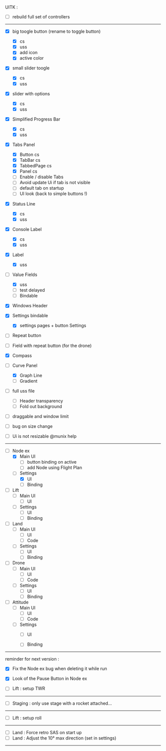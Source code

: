 UITK :

* [ ] rebuild full set of controllers
----------------------------------------

* [x] big toogle button (rename to toggle button)
    * [x] cs
    * [x] uss
    * [x] add icon
    * [x] active color
* [x] small slider toogle
    * [x] cs
    * [x] uss
* [x] slider with options
    * [x] cs
    * [x] uss
* [x] Simplified Progress Bar
    * [x] cs
    * [x] uss
* [x] Tabs Panel
    * [x] Button cs
    * [x] TabBar cs
    * [x] TabbedPage cs
    * [x] Panel cs
    * [ ] Enable / disable Tabs
    * [ ] Avoid update Ui if tab is not visible
    * [ ] default tab on startup
    * [ ] UI look (back to simple buttons !)

* [x] Status Line
    * [x] cs
    * [x] uss
* [x] Console Label
    * [x] cs
    * [x] uss
* [x] Label
    * [x] uss

* [ ] Value Fields 
    * [x] uss
    * [ ] test delayed
    * [ ] Bindable

* [x] Windows Header

* [x] Settings bindable
    * [x] settings pages + button Settings 

* [ ] Repeat button
* [ ] Field with repeat button (for the drone)

* [x] Compass
* [ ] Curve Panel
    * [x] Graph Line
    * [ ] Gradient

* [ ]  full uss file
    * [ ] Header transparency
    * [ ] Fold out background

* [ ] draggable and window limit
* [ ] bug on size change
* [ ] Ui is not resizable @munix help

-----------------------------

* [ ] Node ex 
  * [x] Main UI
    * [ ] button binding on active
    * [ ] add Node using Flight Plan
  * [ ] Settings
    * [x] UI
    * [ ] Binding
* [ ] Lift
  * [ ] Main UI
    * [ ] UI
  * [ ] Settings
    * [ ] UI
    * [ ] Binding  

* [ ] Land
  * [ ] Main UI
    * [ ] UI
    * [ ] Code
  * [ ] Settings
    * [ ] UI
    * [ ] Binding  

* [ ] Drone
  * [ ] Main UI
    * [ ] UI
    * [ ] Code
  * [ ] Settings
    * [ ] UI
    * [ ] Binding  

* [ ] Attitude
  * [ ] Main UI
    * [ ] UI
    * [ ] Code
  * [ ] Settings
    * [ ] UI
    * [ ] Binding  




----------------------------

reminder for next version : 

* [x] Fix the Node ex bug when deleting it while run
* [x] Look of the Pause Button in Node ex



* [ ] Lift : setup TWR

-------------
* [ ] Staging : only use stage with a rocket attached...
-------------
* [ ] Lift : setup roll
-------------
* [ ] Land : Force retro SAS on start up
* [ ] Land : Adjust the 10° max direction (set in settings)  
-------------


 

